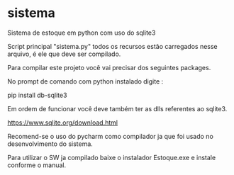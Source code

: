 # sistema

Sistema de estoque em python com uso do sqlite3

Script principal "sistema.py" todos os recursos estão carregados nesse arquivo,
é ele que deve ser compilado.


Para compilar este projeto você vai precisar dos seguintes packages.

No prompt de comando com python instalado digite :

pip install db-sqlite3

Em ordem de funcionar você deve também ter as dlls referentes ao sqlite3.

https://www.sqlite.org/download.html

Recomend-se o uso do pycharm como compilador ja que foi
usado no desenvolvimento do sistema. 


Para utilizar o SW ja compilado baixe o instalador Estoque.exe e instale conforme o manual.
